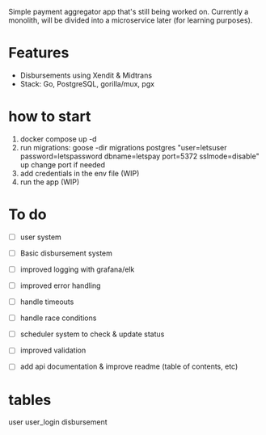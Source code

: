 Simple payment aggregator app that's still being worked on. Currently a monolith, will be divided into a microservice later (for learning purposes).

# Features
- Disbursements using Xendit & Midtrans
- Stack: Go, PostgreSQL, gorilla/mux, pgx

# how to start
1. docker compose up -d
2. run migrations:
    goose -dir migrations postgres "user=letsuser password=letspassword dbname=letspay port=5372 sslmode=disable" up
change port if needed
3. add credentials in the env file (WIP)
4. run the app (WIP)

# To do
- [ ] user system
- [ ] Basic disbursement system
- [ ] improved logging with grafana/elk
- [ ] improved error handling
- [ ] handle timeouts
- [ ] handle race conditions
- [ ] scheduler system to check & update status
- [ ] improved validation
- [ ] add api documentation & improve readme (table of contents, etc)


# tables
user
user_login
disbursement